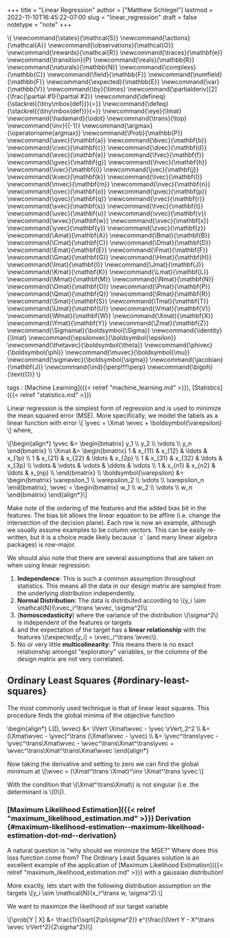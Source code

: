 +++
title = "Linear Regression"
author = ["Matthew Schlegel"]
lastmod = 2022-11-10T16:45:22-07:00
slug = "linear_regression"
draft = false
notetype = "note"
+++

\\( \newcommand{\states}{\mathcal{S}}
\newcommand{\actions}{\mathcal{A}}
\newcommand{\observations}{\mathcal{O}}
\newcommand{\rewards}{\mathcal{R}}
\newcommand{\traces}{\mathbf{e}}
\newcommand{\transition}{P}
\newcommand{\reals}{\mathbb{R}}
\newcommand{\naturals}{\mathbb{N}}
\newcommand{\complexs}{\mathbb{C}}
\newcommand{\field}{\mathbb{F}}
\newcommand{\numfield}{\mathbb{F}}
\newcommand{\expected}{\mathbb{E}}
\newcommand{\var}{\mathbb{V}}
\newcommand{\by}{\times}
\newcommand{\partialderiv}[2]{\frac{\partial #1}{\partial #2}}
\newcommand{\defineq}{\stackrel{{\tiny\mbox{def}}}{=}}
\newcommand{\defeq}{\stackrel{{\tiny\mbox{def}}}{=}}
\newcommand{\eye}{\Imat}
\newcommand{\hadamard}{\odot}
\newcommand{\trans}{\top}
\newcommand{\inv}{{-1}}
\newcommand{\argmax}{\operatorname{argmax}}
\newcommand{\Prob}{\mathbb{P}}
\newcommand{\avec}{\mathbf{a}}
\newcommand{\bvec}{\mathbf{b}}
\newcommand{\cvec}{\mathbf{c}}
\newcommand{\dvec}{\mathbf{d}}
\newcommand{\evec}{\mathbf{e}}
\newcommand{\fvec}{\mathbf{f}}
\newcommand{\gvec}{\mathbf{g}}
\newcommand{\hvec}{\mathbf{h}}
\newcommand{\ivec}{\mathbf{i}}
\newcommand{\jvec}{\mathbf{j}}
\newcommand{\kvec}{\mathbf{k}}
\newcommand{\lvec}{\mathbf{l}}
\newcommand{\mvec}{\mathbf{m}}
\newcommand{\nvec}{\mathbf{n}}
\newcommand{\ovec}{\mathbf{o}}
\newcommand{\pvec}{\mathbf{p}}
\newcommand{\qvec}{\mathbf{q}}
\newcommand{\rvec}{\mathbf{r}}
\newcommand{\svec}{\mathbf{s}}
\newcommand{\tvec}{\mathbf{t}}
\newcommand{\uvec}{\mathbf{u}}
\newcommand{\vvec}{\mathbf{v}}
\newcommand{\wvec}{\mathbf{w}}
\newcommand{\xvec}{\mathbf{x}}
\newcommand{\yvec}{\mathbf{y}}
\newcommand{\zvec}{\mathbf{z}}
\newcommand{\Amat}{\mathbf{A}}
\newcommand{\Bmat}{\mathbf{B}}
\newcommand{\Cmat}{\mathbf{C}}
\newcommand{\Dmat}{\mathbf{D}}
\newcommand{\Emat}{\mathbf{E}}
\newcommand{\Fmat}{\mathbf{F}}
\newcommand{\Gmat}{\mathbf{G}}
\newcommand{\Hmat}{\mathbf{H}}
\newcommand{\Imat}{\mathbf{I}}
\newcommand{\Jmat}{\mathbf{J}}
\newcommand{\Kmat}{\mathbf{K}}
\newcommand{\Lmat}{\mathbf{L}}
\newcommand{\Mmat}{\mathbf{M}}
\newcommand{\Nmat}{\mathbf{N}}
\newcommand{\Omat}{\mathbf{O}}
\newcommand{\Pmat}{\mathbf{P}}
\newcommand{\Qmat}{\mathbf{Q}}
\newcommand{\Rmat}{\mathbf{R}}
\newcommand{\Smat}{\mathbf{S}}
\newcommand{\Tmat}{\mathbf{T}}
\newcommand{\Umat}{\mathbf{U}}
\newcommand{\Vmat}{\mathbf{V}}
\newcommand{\Wmat}{\mathbf{W}}
\newcommand{\Xmat}{\mathbf{X}}
\newcommand{\Ymat}{\mathbf{Y}}
\newcommand{\Zmat}{\mathbf{Z}}
\newcommand{\Sigmamat}{\boldsymbol{\Sigma}}
\newcommand{\identity}{\Imat}
\newcommand{\epsilonvec}{\boldsymbol{\epsilon}}
\newcommand{\thetavec}{\boldsymbol{\theta}}
\newcommand{\phivec}{\boldsymbol{\phi}}
\newcommand{\muvec}{\boldsymbol{\mu}}
\newcommand{\sigmavec}{\boldsymbol{\sigma}}
\newcommand{\jacobian}{\mathbf{J}}
\newcommand{\ind}{\perp\!\!\!\!\perp}
\newcommand{\bigoh}{\text{O}}
\\)

tags
: [Machine Learning]({{< relref "machine_learning.md" >}}), [Statistics]({{< relref "statistics.md" >}})

Linear regression is the simplest form of regression and is used to minimize the mean squared error (MSE). More specifically, we model the labels as a linear function with error
\\[
\yvec = \Xmat \wvec + \boldsymbol{\varepsilon}
\\]
where,

\\[\begin{align\*}
\yvec &= \begin{bmatrix}
y\_1 \\\\
y\_2 \\\\
\vdots \\\\
y\_n
\end{bmatrix} \\\\
\Xmat &= \begin{bmatrix}
1 & x\_{11} & x\_{12} & \ldots & x\_{1p} \\\\
1 & x\_{21} & x\_{22} & \ldots & x\_{2p} \\\\
1 & x\_{31} & x\_{32} & \ldots & x\_{3p} \\\\
\vdots & \vdots & \vdots & \ddots & \vdots \\\\
1 & x\_{n1} & x\_{n2} & \ldots & x\_{np} \\\\
\end{bmatrix} \\\\
\boldsymbol{\varepsilon} &= \begin{bmatrix}
\varepsilon\_1 \\\\
\varepsilon\_2 \\\\
\vdots \\\\
\varepsilon\_n
\end{bmatrix},
\wvec = \begin{bmatrix}
w\_1 \\\\
w\_2 \\\\
\vdots \\\\
w\_n
\end{bmatrix}
\end{align\*}\\]

<aside title="Ordering of Features">

Make note of the ordering of the features and the added bias bit in the features. The bias bit allows the linear equation to be affine (i.e. change the intersection of the decision plane). Each row is now an example, although we usually assume examples to be column vectors. This can be easily re-written, but it is a choice made likely because \`c\` (and many linear algebra packages) is row-major.

</aside>

We should also note that there are several assumptions that are taken on when using linear regression:

1.  **Independence**: This is such a common assumption throughout statistics. This means all the data in our design matrix are sampled from the underlying distribution independently.
2.  **Normal Distribution**: The data is distributed according to \\(y\_i \sim \mathcal{N}(\xvec\_i^\trans \wvec, \sigma^2)\\)
3.  (**homoscedasticity**) where the variance of the distribution \\(\sigma^2\\) is independent of the features or targets
4.  and the expectation of the target has a **linear relationship** with the features \\(\expected[y\_i] = \xvec\_i^\trans \wvec\\).
5.  No or very little **multicolinearity**: This means there is no exact relationship amongst "exploratory" variables, or the columns of the design matrix are not very correlated.


## Ordinary Least Squares {#ordinary-least-squares}

The most commonly used technique is that of linear least squares. This procedure finds the global minima of the objective function

\begin{align\*}
L(D, \wvec) &= \lVert \Xmat\wvec - \yvec \rVert\_2^2 \\\\
            &= (\Xmat\wvec - \yvec)^\trans (\Xmat\wvec - \yvec) \\\\
            &= \yvec^\trans\yvec - \yvec^\trans\Xmat\wvec - \wvec^\trans\Xmat^\trans\yvec + \wvec^\trans\Xmat^\trans\Xmat\wvec
\end{align\*}

Now taking the derivative and setting to zero we can find the global minimum at
\\[\wvec = (\Xmat^\trans \Xmat)^\inv \Xmat^\trans \yvec.\\]

With the condition that \\(\Xmat^\trans\Xmat\\) is not singular (i.e. the determinant is \\(0\\)).


### [Maximum Likelihood Estimation]({{< relref "maximum_likelihood_estimation.md" >}}) Derivation {#maximum-likelihood-estimation--maximum-likelihood-estimation-dot-md--derivation}

A natural question is "why should we minimize the MSE?" Where does this loss function come from? The Ordinary Least Squares solution is an excellent example of the application of [Maximum Likelihood Estimation]({{< relref "maximum_likelihood_estimation.md" >}}) with a gaussian distribution!

More exactly, lets start with the following distribution assumption on the targets
\\[y\_i \sim \mathcal{N}(x\_i^\trans w, \sigma^2).\\]

We want to maximize the likelihood of our target variable

\\[\prob[Y | X] &= \frac{1}{\sqrt{2\pi\sigma^2}} e^{\frac{\lVert Y - X^\trans \wvec \rVert^2}{2\sigma^2}}\\]
